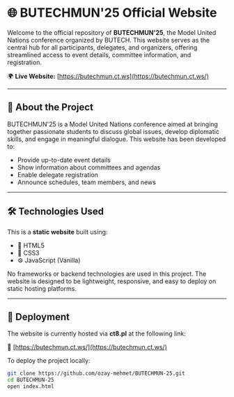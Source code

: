 # 🌐 BUTECHMUN'25 Official Website

Welcome to the official repository of **BUTECHMUN'25**, the Model United Nations conference organized by BUTECH. This website serves as the central hub for all participants, delegates, and organizers, offering streamlined access to event details, committee information, and registration.

🌍 **Live Website:** [https://butechmun.ct.ws](https://butechmun.ct.ws/)

---

## 📌 About the Project

BUTECHMUN'25 is a Model United Nations conference aimed at bringing together passionate students to discuss global issues, develop diplomatic skills, and engage in meaningful dialogue. This website has been developed to:

- Provide up-to-date event details
- Show information about committees and agendas
- Enable delegate registration
- Announce schedules, team members, and news

---

## 🛠️ Technologies Used

This is a **static website** built using:

- 🧱 HTML5
- 🎨 CSS3
- ⚙️ JavaScript (Vanilla)

No frameworks or backend technologies are used in this project. The website is designed to be lightweight, responsive, and easy to deploy on static hosting platforms.

---

## 🚀 Deployment

The website is currently hosted via **ct8.pl** at the following link:

🔗 [https://butechmun.ct.ws/](https://butechmun.ct.ws/)

To deploy the project locally:

```bash
git clone https://github.com/ozay-mehmet/BUTECHMUN-25.git
cd BUTECHMUN-25
open index.html
